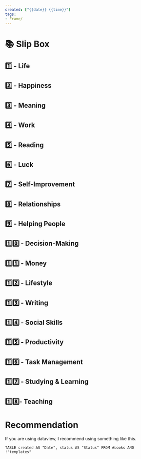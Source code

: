 ```yaml
---
created: ["{{date}} {{time}}"]
tags:
- Frame/
---
```


# 📚 Slip Box 
## 1️⃣ - Life
## 2️⃣ - Happiness
## 3️⃣ - Meaning
## 4️⃣ - Work 
## 5️⃣ - Reading
## 6️⃣ - Luck
## 7️⃣ - Self-Improvement
## 8️⃣ - Relationships
## 9️⃣ - Helping People
## 1️⃣0️⃣ - Decision-Making
## 1️⃣1️⃣ - Money
## 1️⃣2️⃣ - Lifestyle
## 1️⃣3️⃣ - Writing
## 1️⃣4️⃣ - Social Skills
## 1️⃣5️⃣ - Productivity
## 1️⃣6️⃣ - Task Management
## 1️⃣7️⃣ - Studying & Learning
## 1️⃣8️⃣- Teaching


# Recommendation

If you are using dataview, I recommend using something  like this.

```dataview
TABLE created AS "Date", status AS "Status" FROM #books AND !"templates"
```
